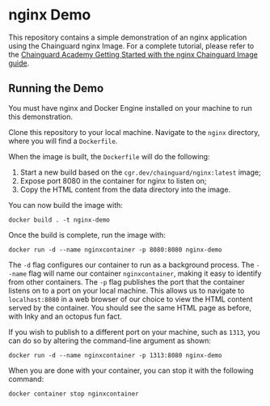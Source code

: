 # nginx Demo

This repository contains a simple demonstration of an nginx application using the Chainguard nginx Image. For a complete tutorial, please refer to the [Chainguard Academy Getting Started with the nginx Chainguard Image guide](https://edu.chainguard.dev/chainguard/chainguard-images/getting-started/nginx/).

## Running the Demo

You must have nginx and Docker Engine installed on your machine to run this demonstration. 

Clone this repository to your local machine. Navigate to the `nginx` directory, where you will find a `Dockerfile`.

When the image is built, the `Dockerfile` will do the following:

1. Start a new build based on the `cgr.dev/chainguard/nginx:latest` image;
2. Expose port 8080 in the container for nginx to listen on;
3. Copy the HTML content from the data directory into the image.

You can now build the image with:

```shell
docker build . -t nginx-demo
```

Once the build is complete, run the image with:

```shell
docker run -d --name nginxcontainer -p 8080:8080 nginx-demo
```

The `-d` flag configures our container to run as a background process. The `--name` flag will name our container `nginxcontainer`, making it easy to identify from other containers. The `-p` flag publishes the port that the container listens on to a port on your local machine. This allows us to navigate to `localhost:8080` in a web browser of our choice to view the HTML content served by the container. You should see the same HTML page as before, with Inky and an octopus fun fact.

If you wish to publish to a different port on your machine, such as `1313`, you can do so by altering the command-line argument as shown:

```shell
docker run -d --name nginxcontainer -p 1313:8080 nginx-demo
```

When you are done with your container, you can stop it with the following command:

```shell
docker container stop nginxcontainer
```
